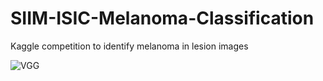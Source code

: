 # SIIM-ISIC-Melanoma-Classification
Kaggle competition to identify melanoma in lesion images


![VGG](https://it.mathworks.com/content/mathworks/it/it/discovery/convolutional-neural-network/_jcr_content/mainParsys/image_copy.adapt.full.high.jpg/1523891801700.jpg)
